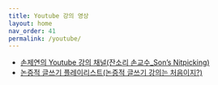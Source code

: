 ```yaml
---
title: Youtube 강의 영상
layout: home
nav_order: 41
permalink: /youtube/
---
```


- [손제연의 Youtube 강의 채널(잔소리 손교수_Son’s Nitpicking)](https://www.youtube.com/@jeyounson)
- [논증적 글쓰기 플레이리스트(논증적 글쓰기 강의는 처음이지?)](https://www.youtube.com/watch?v=VwkRyf_HQQM&list=PLmp6A9U4hBqID65f8rBrsQEYmEj6QsRmY)